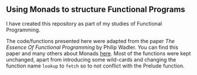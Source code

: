 ## Using Monads to structure Functional Programs

I have created this repository as part of my studies of Functional Programming.

The code/functions presented here were adapted from the paper _The Essence Of Functional Programming_
by Philip Wadler. You can find this paper and many others about Monads [here][1].
Most of the functions were kept unchanged, apart from introducing some wild-cards and
changing the function name `lookup` to `fetch` so to not conflict with the Prelude function.

[1]: http://homepages.inf.ed.ac.uk/wadler/topics/monads.html

